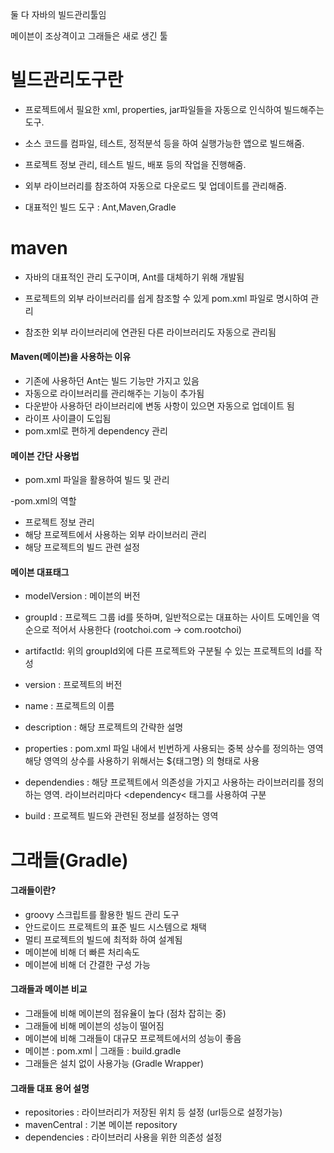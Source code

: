 
둘 다 자바의 빌드관리툴임

메이븐이 조상격이고 그래들은 새로 생긴 툴

# 빌드관리도구란

- 프로젝트에서 필요한 xml, properties, jar파일들을 자동으로 인식하여 빌드해주는 도구.

- 소스 코드를 컴파일, 테스트, 정적분석 등을 하여 실행가능한 앱으로 빌드해줌.

- 프로젝트 정보 관리, 테스트 빌드, 배포 등의 작업을 진행해줌.

- 외부 라이브러리를 참조하여 자동으로 다운로드 및 업데이트를 관리해줌.

- 대표적인 빌드 도구 : Ant,Maven,Gradle

# maven

- 자바의 대표적인 관리 도구이며, Ant를 대체하기 위해 개발됨

- 프로젝트의 외부 라이브러리를 쉽게 참조할 수 있게 pom.xml 파일로 명시하여 관리

- 참조한 외부 라이브러리에 연관된 다른 라이브러리도 자동으로 관리됨


#### Maven(메이븐)을 사용하는 이유

- 기존에 사용하던 Ant는 빌드 기능만 가지고 있음
- 자동으로 라이브러리를 관리해주는 기능이 추가됨
- 다운받아 사용하던 라이브러리에 변동 사항이 있으면 자동으로 업데이트 됨
- 라이프 사이클이 도입됨
- pom.xml로 편하게 dependency 관리

#### 메이븐 간단 사용법

- pom.xml 파일을 활용하여 빌드 및 관리

-pom.xml의 역할
- 프로젝트 정보 관리
- 해당 프로젝트에서 사용하는 외부 라이브러리 관리
- 해당 프로젝트의 빌드 관련 설정


#### 메이븐 대표태그
- modelVersion : 메이븐의 버전

- groupId : 프로젝드 그룹 id를 뜻하며, 일반적으로는 대표하는 사이트 도메인을 역순으로 적어서 사용한다 (rootchoi.com -> com.rootchoi)

- artifactId: 위의 groupId외에 다른 프로젝트와 구분될 수 있는 프로젝트의 Id를 작성

- version : 프로젝트의 버전

- name : 프로젝트의 이름

- description : 해당 프로젝트의 간략한 설명

- properties : pom.xml 파일 내에서 빈번하게 사용되는 중복 상수를 정의하는 영역 해당 영역의 상수를 사용하기 위해서는 ${태그명} 의 형태로 사용

- dependendies : 해당 프로젝트에서 의존성을 가지고 사용하는 라이브러리를 정의하는 영역. 라이브러리마다 <dependency< 태그를 사용하여 구분

- build : 프로젝트 빌드와 관련된 정보를 설정하는 영역


# 그래들(Gradle)

#### 그래들이란?
- groovy 스크립트를 활용한 빌드 관리 도구
- 안드로이드 프로젝트의 표준 빌드 시스템으로 채택
- 멀티 프로젝트의 빌드에 최적화 하여 설계됨
- 메이븐에 비해 더 빠른 처리속도
- 메이븐에 비해 더 간결한 구성 가능

#### 그래들과 메이븐 비교
- 그래들에 비해 메이븐의 점유율이 높다 (점차 잡히는 중)
- 그래들에 비해 메이븐의 성능이 떨어짐
- 메이븐에 비해 그래들이 대규모 프로젝트에서의 성능이 좋음
- 메이븐 : pom.xml | 그래들 : build.gradle
- 그래들은 설치 없이 사용가능 (Gradle Wrapper)

#### 그래들 대표 용어 설명
- repositories : 라이브러리가 저장된 위치 등 설정 (url등으로 설정가능)
- mavenCentral : 기본 메이븐 repository 
- dependencies : 라이브러리 사용을 위한 의존성 설정

